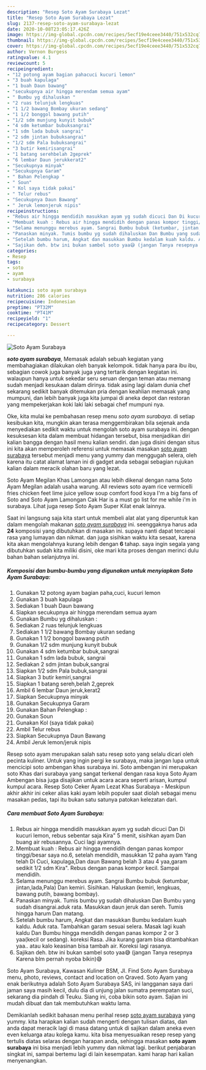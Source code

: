 ```yaml
---
description: "Resep Soto Ayam Surabaya Lezat"
title: "Resep Soto Ayam Surabaya Lezat"
slug: 2137-resep-soto-ayam-surabaya-lezat
date: 2020-10-08T23:05:17.426Z
image: https://img-global.cpcdn.com/recipes/5ecf19e4ceee3440/751x532cq70/soto-ayam-surabaya-foto-resep-utama.jpg
thumbnail: https://img-global.cpcdn.com/recipes/5ecf19e4ceee3440/751x532cq70/soto-ayam-surabaya-foto-resep-utama.jpg
cover: https://img-global.cpcdn.com/recipes/5ecf19e4ceee3440/751x532cq70/soto-ayam-surabaya-foto-resep-utama.jpg
author: Vernon Burgess
ratingvalue: 4.1
reviewcount: 5
recipeingredient:
- "12 potong ayam bagian pahacuci kucuri lemon"
- "3 buah kapulaga"
- "1 buah Daun bawang"
- "secukupnya air hingga merendam semua ayam"
- " Bumbu yg dihaluskan "
- "2 ruas telunjuk lengkuas"
- "1 1/2 bawang Bombay ukuran sedang"
- "1 1/2 bonggol bawang putih"
- "1/2 sdm munjung kunyit bubuk"
- "4 sdm ketumbar bubuksangrai"
- "1 sdm lada bubuk sangrai"
- "2 sdm jintan bubuksangrai"
- "1/2 sdm Pala bubuksangrai"
- "3 butir kemirisangrai"
- "1 batang serehbelah 2geprek"
- "6 lembar Daun jerukkerat2"
- "Secukupnya minyak"
- "Secukupnya Garam"
- " Bahan Pelengkap "
- " Soun"
- " Kol saya tidak pakai"
- " Telur rebus"
- "Secukupnya Daun Bawang"
- " Jeruk lemonjeruk nipis"
recipeinstructions:
- "Rebus air hingga mendidih masukkan ayam yg sudah dicuci Dan Di kucuri lemon, rebus sebentar saja Kira&#34; 5 menit, sisihkan ayam Dan buang air rebusannya. Cuci lagi ayamnya."
- "Membuat kuah : Rebus air hingga mendidih dengan panas kompor tinggi/besar saya no.6, setelah mendidih, masukkan 12 paha ayam Yang telah Di Cuci, kapulaga,Dan daun Bawang belah 3 atau 4 yaa,garam sedikit 1/2 sdm Kira&#34;. Rebus dengan panas kompor kecil. Sampai mendidih."
- "Selama menunggu merebus ayam. Sangrai Bumbu bubuk (ketumbar, jintan,lada,Pala) Dan kemiri. Sisihkan. Haluskan (kemiri, lengkuas, bawang putih, bawang bombay)."
- "Panaskan minyak. Tumis bumbu yg sudah dihaluskan Dan Bumbu yang sudah disangrai.aduk rata. Masukkan daun jeruk dan sereh. Tumis hingga harum Dan matang."
- "Setelah bumbu harum, Angkat dan masukkan Bumbu kedalam kuah kaldu. Aduk rata. Tambahkan garam sesuai selera. Masak lagi kuah kaldu Dan Bumbu hingga mendidih dengan panas kompor 2 or 3 yaa(kecil or sedang). koreksi Rasa. Jika kurang garam bisa ditambahkan yaa.. atau kalo keasinan bisa tambah air. Koreksi lagi rasanya."
- "Sajikan deh. btw ini bukan sambel soto yaa😅 (jangan Tanya resepnya Karena blm pernah nyoba bikin)😅"
categories:
- Resep
tags:
- soto
- ayam
- surabaya

katakunci: soto ayam surabaya 
nutrition: 286 calories
recipecuisine: Indonesian
preptime: "PT32M"
cooktime: "PT41M"
recipeyield: "1"
recipecategory: Dessert

---
```



![Soto Ayam Surabaya](https://img-global.cpcdn.com/recipes/5ecf19e4ceee3440/751x532cq70/soto-ayam-surabaya-foto-resep-utama.jpg)

<b><i>soto ayam surabaya</i></b>, Memasak adalah sebuah kegiatan yang membahagiakan dilakukan oleh banyak kelompok. tidak hanya para ibu ibu, sebagian cowok juga banyak juga yang tertarik dengan kegiatan ini. walaupun hanya untuk sekedar seru seruan dengan teman atau memang sudah menjadi kesukaan dalam dirinya. tidak asing lagi dalam dunia chef sekarang sedikit banyak ditemukan pria dengan keahlian memasak yang mumpuni, dan lebih banyak juga kita jumpai di aneka depot dan restoran yang mempekerjakan koki laki laki sebagai chef mumpuni nya.

Oke, kita mulai ke pembahasan resep menu <i>soto ayam surabaya</i>. di setiap kesibukan kita, mungkin akan terasa menggembirakan bila sejenak anda menyediakan sedikit waktu untuk mengolah soto ayam surabaya ini. dengan kesuksesan kita dalam membuat hidangan tersebut, bisa menjadikan diri kalian bangga dengan hasil menu kalian sendiri. dan juga disini dengan situs ini kita akan memperoleh referensi untuk memasak masakan <u>soto ayam surabaya</u> tersebut menjadi menu yang yummy dan menggugah selera, oleh karena itu catat alamat laman ini di gadget anda sebagai sebagian rujukan kalian dalam meracik olahan baru yang lezat.

Soto Ayam Megilan Khas Lamongan atau lebih dikenal dengan nama Soto Ayam Megilan adalah usaha warung. All reviews soto ayam rice vermicelli fries chicken feet lime juice yellow soup comfort food koya I&#39;m a big fans of Soto and Soto Ayam Lamongan Cak Har is a must go list for me while i&#39;m in surabaya. Lihat juga resep Soto Ayam Super Kilat enak lainnya.


Saat ini langsung saja kita start untuk membeli alat alat yang diperuntuk kan dalam mengolah makanan <u><i>soto ayam surabaya</i></u> ini. seenggaknya harus ada <b>24</b> komposisi yang dibutuhkan di masakan ini. supaya nanti dapat tercapai rasa yang lumayan dan nikmat. dan juga sisihkan waktu kita sesaat, karena kita akan mengolahnya kurang lebih dengan <b>6</b> tahap. saya ingin segala yang dibutuhkan sudah kita miliki disini, oke mari kita proses dengan merinci dulu bahan bahan selanjutnya ini.

<!--inarticleads1-->

##### Komposisi dan bumbu-bumbu yang digunakan untuk menyiapkan Soto Ayam Surabaya:

1. Gunakan 12 potong ayam bagian paha,cuci, kucuri lemon
1. Gunakan 3 buah kapulaga
1. Sediakan 1 buah Daun bawang
1. Siapkan secukupnya air hingga merendam semua ayam
1. Gunakan  Bumbu yg dihaluskan :
1. Sediakan 2 ruas telunjuk lengkuas
1. Sediakan 1 1/2 bawang Bombay ukuran sedang
1. Gunakan 1 1/2 bonggol bawang putih
1. Gunakan 1/2 sdm munjung kunyit bubuk
1. Gunakan 4 sdm ketumbar bubuk,sangrai
1. Gunakan 1 sdm lada bubuk, sangrai
1. Sediakan 2 sdm jintan bubuk,sangrai
1. Siapkan 1/2 sdm Pala bubuk,sangrai
1. Siapkan 3 butir kemiri,sangrai
1. Siapkan 1 batang sereh,belah 2,geprek
1. Ambil 6 lembar Daun jeruk,kerat2
1. Siapkan Secukupnya minyak
1. Gunakan Secukupnya Garam
1. Gunakan  Bahan Pelengkap :
1. Gunakan  Soun
1. Gunakan  Kol (saya tidak pakai)
1. Ambil  Telur rebus
1. Siapkan Secukupnya Daun Bawang
1. Ambil  Jeruk lemon/jeruk nipis


Resep soto ayam merupakan salah satu resep soto yang selalu dicari oleh pecinta kuliner. Untuk yang ingin pergi ke surabaya, maka jangan lupa untuk mencicipi soto ambengan khas surabaya ini. Soto ambengan ini merupakan soto Khas dari surabaya yang sangat terkenal dengan rasa koya Soto Ayam Ambengan bisa juga disajikan untuk acara acara seperti arisan, kumpul kumpul acara. Resep Soto Ceker Ayam Lezat Khas Surabaya - Meskipun akhir akhir ini ceker alias kaki ayam lebih populer saat diolah sebagai menu masakan pedas, tapi itu bukan satu satunya patokan kelezatan dari. 

<!--inarticleads2-->

##### Cara membuat Soto Ayam Surabaya:

1. Rebus air hingga mendidih masukkan ayam yg sudah dicuci Dan Di kucuri lemon, rebus sebentar saja Kira&#34; 5 menit, sisihkan ayam Dan buang air rebusannya. Cuci lagi ayamnya.
1. Membuat kuah : Rebus air hingga mendidih dengan panas kompor tinggi/besar saya no.6, setelah mendidih, masukkan 12 paha ayam Yang telah Di Cuci, kapulaga,Dan daun Bawang belah 3 atau 4 yaa,garam sedikit 1/2 sdm Kira&#34;. Rebus dengan panas kompor kecil. Sampai mendidih.
1. Selama menunggu merebus ayam. Sangrai Bumbu bubuk (ketumbar, jintan,lada,Pala) Dan kemiri. Sisihkan. Haluskan (kemiri, lengkuas, bawang putih, bawang bombay).
1. Panaskan minyak. Tumis bumbu yg sudah dihaluskan Dan Bumbu yang sudah disangrai.aduk rata. Masukkan daun jeruk dan sereh. Tumis hingga harum Dan matang.
1. Setelah bumbu harum, Angkat dan masukkan Bumbu kedalam kuah kaldu. Aduk rata. Tambahkan garam sesuai selera. Masak lagi kuah kaldu Dan Bumbu hingga mendidih dengan panas kompor 2 or 3 yaa(kecil or sedang). koreksi Rasa. Jika kurang garam bisa ditambahkan yaa.. atau kalo keasinan bisa tambah air. Koreksi lagi rasanya.
1. Sajikan deh. btw ini bukan sambel soto yaa😅 (jangan Tanya resepnya Karena blm pernah nyoba bikin)😅


Soto Ayam Surabaya, Kawasan Kuliner BSM, Jl. Find Soto Ayam Surabaya menu, photo, reviews, contact and location on Qraved. Soto Ayam yang enak berikutnya adalah Soto Ayam Surabaya SAS, ini langganan saya dari jaman saya masih kecil, dulu dia di unjung jalan sumatra perempatan suci, sekarang dia pindah di Teuku. Siang ini, coba bikin soto ayam. Sajian ini mudah dibuat dan tak membutuhkan waktu lama. 

Demikianlah sedikit bahasan menu perihal resep <u>soto ayam surabaya</u> yang yummy. kita harapkan kalian sudah mengerti dengan tulisan diatas, dan anda dapat meracik lagi di masa datang untuk di sajikan dalam aneka even even keluarga atau kolega kamu. kita bisa menyesuaikan resep resep yang tertulis diatas selaras dengan harapan anda, sehingga masakan <b>soto ayam surabaya</b> ini bisa menjadi lebih yummy dan nikmat lagi. berikut penjabaran singkat ini, sampai bertemu lagi di lain kesempatan. kami harap hari kalian menyenangkan.
